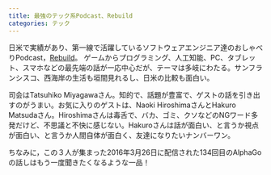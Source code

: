 ```yaml
---
title: 最強のテック系Podcast、Rebuild
categories: テック
---
```

日米で実績があり、第一線で活躍しているソフトウェアエンジニア達のおしゃべりPodcast，<a href="https://podcasts.apple.com/jp/podcast/rebuild/id603013428">Rebuild</a>。 ゲームからプログラミング、人工知能、PC、タブレット、スマホなどの最先端の話が一応中心だが、テーマは多岐にわたる。サンフランシスコ、西海岸の生活も垣間見れるし、日米の比較も面白い。

司会はTatsuhiko Miyagawaさん。知的で、話題が豊富で、ゲストの話を引き出すのがうまい。お気に入りのゲストは、Naoki HiroshimaさんとHakuro Matsudaさん。Hiroshimaさんは毒舌で、バカ、ゴミ、クソなどのNGワード多発だけど、不思議と不快に感じない。Hakuroさんは話が面白い、と言うか視点が面白い、と言うか人間自体が面白く、友達になりたいナンバーワン。

ちなみに，この３人が集まった2016年3月26日に配信された134回目のAlphaGoの話しはもう一度聞きたくなるような一品！
